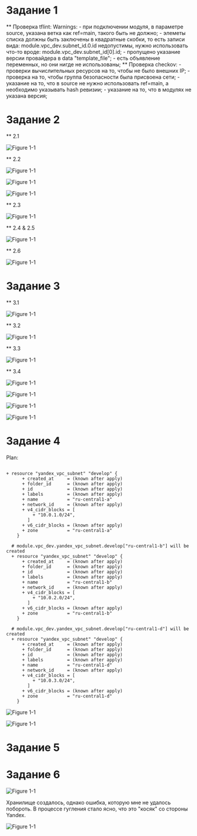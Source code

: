 # Задание 1
** Проверка tflint:
	Warnings:
		- при подключении модуля, в параметре source, указана ветка как ref=main, такого быть не должно;
		- элеметы списка должны быть заключены в квадратные скобки, то есть записи вида: module.vpc_dev.subnet_id.0.id
		  недопустимы, нужно использовать что-то вроде: module.vpc_dev.subnet_id[0].id;
		- пропущено указание версии провайдера в data "template_file";
		- есть объявление переменных, но они нигде не использованы;
** Проверка checkov:
	- проверки вычислительных ресурсов на то, чтобы не было внешних IP;
	- проверка на то, чтобы группа безопасности была присвоена сети;
	- указание на то, что в source не нужно использовать ref=main, а необходимо указывать hash ревизии;
	- указание на то, что в модулях не указана версия;
		
# Задание 2
** 2.1

![Figure 1-1](https://github.com/StudentIrgups/Netology/blob/main/terraform_tasks/04/1.png?raw=true)

** 2.2

![Figure 1-1](https://github.com/StudentIrgups/Netology/blob/main/terraform_tasks/04/2.png?raw=true)

![Figure 1-1](https://github.com/StudentIrgups/Netology/blob/main/terraform_tasks/04/3.png?raw=true)

![Figure 1-1](https://github.com/StudentIrgups/Netology/blob/main/terraform_tasks/04/4.png?raw=true)

** 2.3

![Figure 1-1](https://github.com/StudentIrgups/Netology/blob/main/terraform_tasks/04/5.png?raw=true)

** 2.4 & 2.5

![Figure 1-1](https://github.com/StudentIrgups/Netology/blob/main/terraform_tasks/04/6.png?raw=true)

** 2.6

![Figure 1-1](https://github.com/StudentIrgups/Netology/blob/main/terraform_tasks/04/7.png?raw=true)

# Задание 3
** 3.1

![Figure 1-1](https://github.com/StudentIrgups/Netology/blob/main/terraform_tasks/04/7.png?raw=true)

** 3.2

![Figure 1-1](https://github.com/StudentIrgups/Netology/blob/main/terraform_tasks/04/8.png?raw=true)

** 3.3

![Figure 1-1](https://github.com/StudentIrgups/Netology/blob/main/terraform_tasks/04/9.png?raw=true)

** 3.4

![Figure 1-1](https://github.com/StudentIrgups/Netology/blob/main/terraform_tasks/04/10.png?raw=true)

![Figure 1-1](https://github.com/StudentIrgups/Netology/blob/main/terraform_tasks/04/11.png?raw=true)

![Figure 1-1](https://github.com/StudentIrgups/Netology/blob/main/terraform_tasks/04/12.png?raw=true)

![Figure 1-1](https://github.com/StudentIrgups/Netology/blob/main/terraform_tasks/04/13.png?raw=true)

# Задание 4

Plan:

```

+ resource "yandex_vpc_subnet" "develop" {
      + created_at     = (known after apply)
      + folder_id      = (known after apply)
      + id             = (known after apply)
      + labels         = (known after apply)
      + name           = "ru-central1-a"
      + network_id     = (known after apply)
      + v4_cidr_blocks = [
          + "10.0.1.0/24",
        ]
      + v6_cidr_blocks = (known after apply)
      + zone           = "ru-central1-a"
    }

  # module.vpc_dev.yandex_vpc_subnet.develop["ru-central1-b"] will be created
  + resource "yandex_vpc_subnet" "develop" {
      + created_at     = (known after apply)
      + folder_id      = (known after apply)
      + id             = (known after apply)
      + labels         = (known after apply)
      + name           = "ru-central1-b"
      + network_id     = (known after apply)
      + v4_cidr_blocks = [
          + "10.0.2.0/24",
        ]
      + v6_cidr_blocks = (known after apply)
      + zone           = "ru-central1-b"
    }

  # module.vpc_dev.yandex_vpc_subnet.develop["ru-central1-d"] will be created
  + resource "yandex_vpc_subnet" "develop" {
      + created_at     = (known after apply)
      + folder_id      = (known after apply)
      + id             = (known after apply)
      + labels         = (known after apply)
      + name           = "ru-central1-d"
      + network_id     = (known after apply)
      + v4_cidr_blocks = [
          + "10.0.3.0/24",
        ]
      + v6_cidr_blocks = (known after apply)
      + zone           = "ru-central1-d"
    }
```

![Figure 1-1](https://github.com/StudentIrgups/Netology/blob/main/terraform_tasks/04/14.png?raw=true)

![Figure 1-1](https://github.com/StudentIrgups/Netology/blob/main/terraform_tasks/04/15.png?raw=true)

# Задание 5


# Задание 6

![Figure 1-1](https://github.com/StudentIrgups/Netology/blob/main/terraform_tasks/04/16.png?raw=true)

Хранилище создалось, однако ошибка, которую мне не удалось побороть. В процессе гугления стало ясно, 
что это "косяк" со стороны Yandex.

![Figure 1-1](https://github.com/StudentIrgups/Netology/blob/main/terraform_tasks/04/17.png?raw=true)
